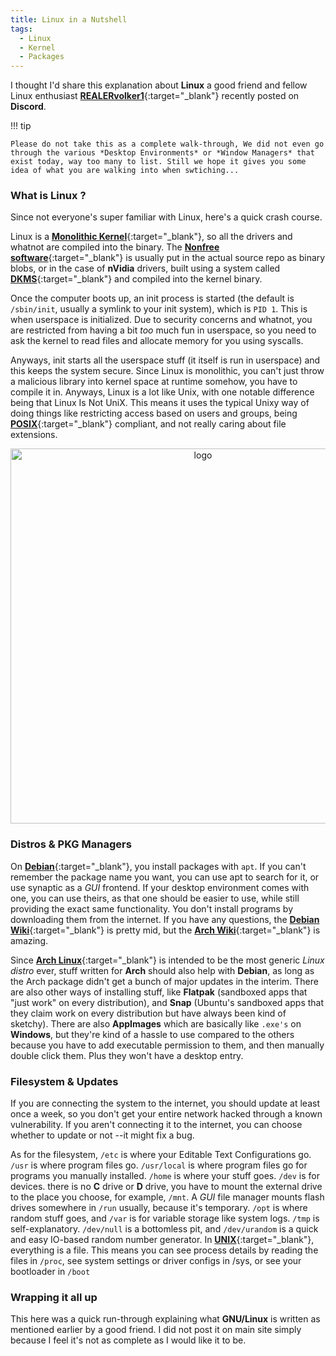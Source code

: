```yaml
---
title: Linux in a Nutshell
tags:
  - Linux
  - Kernel
  - Packages
---
```

I thought I'd share this explanation about **Linux** a good friend and fellow Linux enthusiast [**REALERvolker1**](REALERvolker1){:target="_blank"} recently posted on **Discord**.

!!! tip

    Please do not take this as a complete walk-through, We did not even go through the various *Desktop Environments* or *Window Managers* that exist today, way too many to list. Still we hope it gives you some idea of what you are walking into when swtiching...

### What is Linux ?

Since not everyone's super familiar with Linux, here's a quick crash course.

Linux is a [**Monolithic Kernel**](https://en.wikipedia.org/wiki/Monolithic_kernel#:~:text=A%20monolithic%20kernel%20is%20an,virtual%20interface%20over%20computer%20hardware.){:target="_blank"}, so all the drivers and whatnot are compiled into the binary. The [**Nonfree software**](https://www.fsf.org/about/what-is-free-software){:target="_blank"} is usually put in the actual source repo as binary blobs, or in the case of **nVidia** drivers, built using a system called [**DKMS**](https://en.wikipedia.org/wiki/Dynamic_Kernel_Module_Support){:target="_blank"} and compiled into the kernel binary.

  Once the computer boots up, an init process is started (the default is `/sbin/init`, usually a symlink to your init system), which is `PID 1`. This is when userspace is initialized. Due to security concerns and whatnot, you are restricted from having a bit *too* much fun in userspace, so you need to ask the kernel to read files and allocate memory for you using syscalls.

Anyways, init starts all the userspace stuff (it itself is run in userspace) and this keeps the system secure. Since Linux is monolithic, you can't just throw a malicious library into kernel space at runtime somehow, you have to compile it in. Anyways, Linux is a lot like Unix, with one notable difference being that Linux Is Not UniX. This means it uses the typical Unixy way of doing things like restricting access based on users and groups, being [**POSIX**](https://en.wikipedia.org/wiki/POSIX){:target="_blank"} compliant, and not really caring about file extensions.

<p align="center">
    <img width="600" src="https://i.imgur.com/Mu7NHx9.png" alt="logo">
</p>

### Distros & PKG Managers

On [**Debian**](https://www.debian.org){:target="_blank"}, you install packages with `apt`. If you can't remember the package name you want, you can use apt to search for it, or use synaptic as a *GUI* frontend. If your desktop environment comes with one, you can use theirs, as that one should be easier to use, while still providing the exact same functionality. You don't install programs by downloading them from the internet. If you have any questions, the [**Debian Wiki**](https://wiki.debian.org/DontBreakDebian){:target="_blank"} is pretty mid, but the [**Arch Wiki**](https://wiki.archlinux.org){:target="_blank"} is amazing.

Since [**Arch Linux**](https://archlinux.org){:target="_blank"} is intended to be the most generic *Linux distro* ever, stuff written for **Arch** should also help with **Debian**, as long as the Arch package didn't get a bunch of major updates in the interim. There are also other ways of installing stuff, like **Flatpak** (sandboxed apps that "just work" on every distribution), and **Snap** (Ubuntu's sandboxed apps that they claim work on every distribution but have always been kind of sketchy). There are also **AppImages** which are basically like `.exe's` on **Windows**, but they're kind of a hassle to use compared to the others because you have to add executable permission to them, and then manually double click them. Plus they won't have a desktop entry.

### Filesystem & Updates

If you are connecting the system to the internet, you should update at least once a week, so you don't get your entire network hacked through a known vulnerability. If you aren't connecting it to the internet, you can choose whether to update or not --it might fix a bug.

As for the filesystem, `/etc` is where your Editable Text Configurations go. `/usr` is where program files go. `/usr/local` is where program files go for programs you manually installed. `/home` is where your stuff goes. `/dev` is for devices. there is no **C** drive or **D** drive, you have to mount the external drive to the place you choose, for example, `/mnt`. A *GUI* file manager mounts flash drives somewhere in `/run` usually, because it's temporary. `/opt` is where random stuff goes, and `/var` is for variable storage like system logs. `/tmp` is self-explanatory. `/dev/null` is a bottomless pit, and `/dev/urandom` is a quick and easy IO-based random number generator. In [**UNIX**](https://en.wikipedia.org/wiki/Unix){:target="_blank"}, everything is a file. This means you can see process details by reading the files in `/proc`, see system settings or driver configs in /sys, or see your bootloader in `/boot`

### Wrapping it all up

This here was a quick run-through explaining what **GNU/Linux** is written as mentioned earlier by a good friend. I did not post it on main site simply because I feel it's not as complete as I would like it to be.

